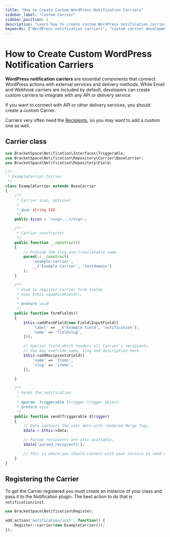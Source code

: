 ```yaml
---
title: "How to Create Custom WordPress Notification Carriers"
sidebar_label: "Custom Carrier"
sidebar_position: 1
description: "Learn how to create custom WordPress notification carriers for APIs and delivery services. Complete guide to carrier classes, form fields and integration."
keywords: ["WordPress notification carriers", "custom carrier development", "notification API integration", "PHP carrier class", "webhook carriers", "delivery services", "notification plugin", "carrier registration"]
---
```


# How to Create Custom WordPress Notification Carriers

**WordPress notification carriers** are essential components that connect WordPress actions with external services and delivery methods. While Email and Webhook carriers are included by default, developers can create custom carriers to integrate with any API or delivery service.

If you want to connect with API or other delivery services, you should create a custom Carrier.

Carriers very often need the [Recipients](../recipients/custom-recipient.md), so you may want to add a custom one as well.

## Carrier class

```php
use BracketSpace\Notification\Interfaces\Triggerable;
use BracketSpace\Notification\Repository\Carrier\BaseCarrier;
use BracketSpace\Notification\Repository\Field;

/**
 * ExampleCarrier Carrier
 */
class ExampleCarrier extends BaseCarrier
{
    /**
     * Carrier icon, optional
     *
     * @var string SVG
     */
    public $icon = '<svg>...</svg>';

    /**
     * Carrier constructor
     */
    public function __construct()
    {
        // Provide the slug and translatable name.
        parent::__construct(
            'example-carrier',
            __('Example Carrier', 'textdomain')
        );
    }

    /**
     * Used to register Carrier form fields
     * Uses $this->addFormField();
     *
     * @return void
     */
    public function formFields()
    {
        $this->addFormField(new Field\InputField([
            'label' => __('Example field', 'notification'),
            'name' => 'fieldslug',
        ]));

        // Special field which renders all Carrier's recipients.
        // You may override name, slug and description here.
        $this->addRecipientsField([
            'name' => 'Items',
            'slug' => 'items',
        ]);

    }

    /**
     * Sends the notification
     *
     * @param  Triggerable $trigger trigger object.
     * @return void
     */
    public function send(Triggerable $trigger)
    {
        // Data contains the user data with rendered Merge Tags.
        $data = $this->data;

        // Parsed recipients are also available.
        $data['parsed_recipients'];

        // This is where you should connect with your service to send out the Notifiation.
    }
}
```

## Registering the Carrier

To get the Carrier registered you must create an instance of your class and pass it to the Notification plugin. The best action to do that is `notification/init`.

```php
use BracketSpace\Notification\Register;

add_action('notification/init', function() {
    Register::carrier(new ExampleCarrier());
});
```